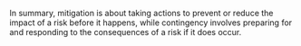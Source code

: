 In summary, mitigation is about taking actions to prevent or reduce the impact of a risk before it happens, while contingency involves preparing for and responding to the consequences of a risk if it does occur.